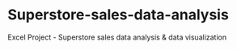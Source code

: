 # Superstore-sales-data-analysis
Excel Project - Superstore sales data analysis &amp; data visualization
